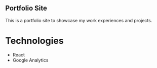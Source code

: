 ## Portfolio Site

This is a portfolio site to showcase my work experiences and projects.

# Technologies
- React
- Google Analytics
